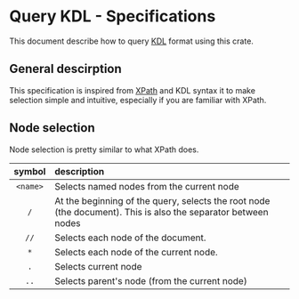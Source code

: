 # Query KDL - Specifications

This document describe how to query [KDL](https://kdl.dev) format using this crate. 

## General descirption

This specification is inspired from [XPath](https://www.w3.org/TR/1999/REC-xpath-19991116/) and KDL syntax it to make selection simple and intuitive, especially if you are familiar with XPath.

## Node selection

Node selection is pretty similar to what XPath does.

| **symbol** | **description** |
|:--:|:---|
| `<name>` | Selects named nodes from the current node |
| `/` | At the beginning of the query, selects the root node (the document). This is also the separator between nodes |
| `//` | Selects each node of the document. |
| `*` | Selects each node of the current node. |
| `.` | Selects current node |
| `..` | Selects parent's node (from the current node) |
